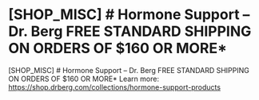 # [SHOP_MISC] # Hormone Support – Dr. Berg FREE STANDARD SHIPPING ON ORDERS OF $160 OR MORE\*

[SHOP_MISC] # Hormone Support – Dr. Berg FREE STANDARD SHIPPING ON ORDERS OF $160 OR MORE\*
Learn more: https://shop.drberg.com/collections/hormone-support-products
